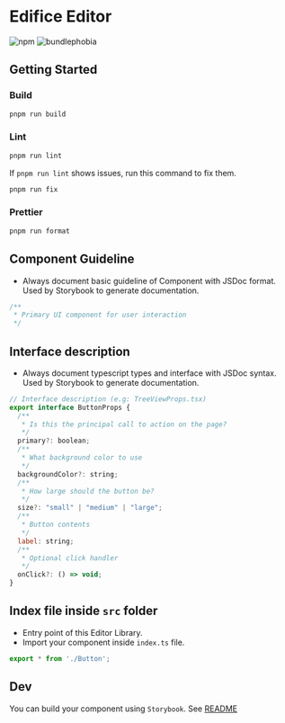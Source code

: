 # Edifice Editor

![npm](https://img.shields.io/npm/v/@edifice.io/editor?style=flat-square)
![bundlephobia](https://img.shields.io/bundlephobia/min/@edifice.io/editor?style=flat-square)

## Getting Started

### Build

```bash
pnpm run build
```

### Lint

```bash
pnpm run lint
```

If `pnpm run lint` shows issues, run this command to fix them.

```bash
pnpm run fix
```

### Prettier

```bash
pnpm run format
```

## Component Guideline

- Always document basic guideline of Component with JSDoc format. Used by Storybook to generate documentation.

```jsx
/**
 * Primary UI component for user interaction
 */
```

## Interface description

- Always document typescript types and interface with JSDoc syntax. Used by Storybook to generate documentation.

```jsx
// Interface description (e.g: TreeViewProps.tsx)
export interface ButtonProps {
  /**
   * Is this the principal call to action on the page?
   */
  primary?: boolean;
  /**
   * What background color to use
   */
  backgroundColor?: string;
  /**
   * How large should the button be?
   */
  size?: "small" | "medium" | "large";
  /**
   * Button contents
   */
  label: string;
  /**
   * Optional click handler
   */
  onClick?: () => void;
}
```

## Index file inside `src` folder

- Entry point of this Editor Library.
- Import your component inside `index.ts` file.

```jsx
export * from './Button';
```

## Dev

You can build your component using `Storybook`. See [README](../../docs//README.md)
